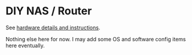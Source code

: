# DIY NAS / Router

See [hardware details and instructions](https://bburky.com/NAS/).

Nothing else here for now. I may add some OS and software config items here eventually.